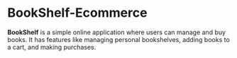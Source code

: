 # BookShelf-Ecommerce
**BookShelf** is a simple online application where users can manage and buy books. It has features like managing personal bookshelves, adding books to a cart, and making purchases.
